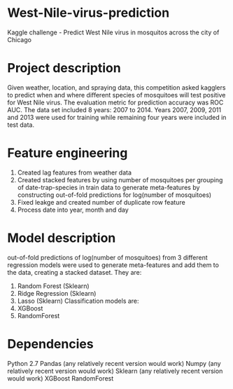 # West-Nile-virus-prediction
Kaggle challenge - Predict West Nile virus in mosquitos across the city of Chicago


# Project description

Given weather, location, and spraying data, this competition asked kagglers to predict when and where different species of mosquitoes will test positive for West Nile virus. The evaluation metric for prediction accuracy was ROC AUC. The data set included 8 years: 2007 to 2014. Years 2007, 2009, 2011 and 2013 were used for training while remaining four years were included in test data.

# Feature engineering

  1. Created lag features from weather data
  2. Created stacked features by using number of mosquitoes per grouping of date-trap-species in train data to generate meta-features by        constructing out-of-fold predictions for log(number of mosquitoes)
  3. Fixed leakge and created number of duplicate row feature
  4. Process date into year, month and day

# Model description

out-of-fold predictions of log(number of mosquitoes) from 3 different regression models were used to generate meta-features and add them to the data, creating a stacked dataset. They are:
1. Random Forest (Sklearn)
2. Ridge Regression (Sklearn)
3. Lasso (Sklearn)
Classification models are:
1. XGBoost
2. RandomForest

# Dependencies

Python 2.7 
Pandas (any relatively recent version would work)
Numpy (any relatively recent version would work)
Sklearn (any relatively recent version would work)
XGBoost
RandomForest

